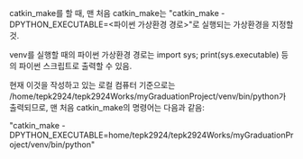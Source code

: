catkin_make를 할 때, 맨 처음 catkin_make는 "catkin_make -DPYTHON_EXECUTABLE=<파이썬 가상환경 경로>"로 실행되는 가상환경을 지정할 것.

venv를 실행할 때의 파이썬 가상환경 경로는 import sys; print(sys.executable) 등의 파이썬 스크립트로 출력할 수 있음.

현재 이것을 작성하고 있는 로컬 컴퓨터 기준으로는 /home/tepk2924/tepk2924Works/myGraduationProject/venv/bin/python가 출력되므로, 맨 처음 catkin_make의 명령어는 다음과 같음: 

"catkin_make -DPYTHON_EXECUTABLE=home/tepk2924/tepk2924Works/myGraduationProject/venv/bin/python"